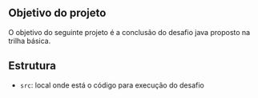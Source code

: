 ## Objetivo do projeto

O objetivo do seguinte projeto é a conclusão do desafio java proposto na trilha básica.

## Estrutura

- `src`: local onde está o código para execução do desafio
